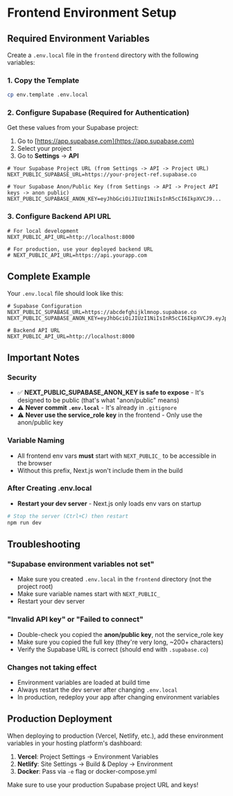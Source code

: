 # Frontend Environment Setup

## Required Environment Variables

Create a `.env.local` file in the `frontend` directory with the following variables:

### 1. Copy the Template

```bash
cp env.template .env.local
```

### 2. Configure Supabase (Required for Authentication)

Get these values from your Supabase project:
1. Go to [https://app.supabase.com](https://app.supabase.com)
2. Select your project
3. Go to **Settings** → **API**

```env
# Your Supabase Project URL (from Settings -> API -> Project URL)
NEXT_PUBLIC_SUPABASE_URL=https://your-project-ref.supabase.co

# Your Supabase Anon/Public Key (from Settings -> API -> Project API keys -> anon public)
NEXT_PUBLIC_SUPABASE_ANON_KEY=eyJhbGciOiJIUzI1NiIsInR5cCI6IkpXVCJ9...
```

### 3. Configure Backend API URL

```env
# For local development
NEXT_PUBLIC_API_URL=http://localhost:8000

# For production, use your deployed backend URL
# NEXT_PUBLIC_API_URL=https://api.yourapp.com
```

## Complete Example

Your `.env.local` file should look like this:

```env
# Supabase Configuration
NEXT_PUBLIC_SUPABASE_URL=https://abcdefghijklmnop.supabase.co
NEXT_PUBLIC_SUPABASE_ANON_KEY=eyJhbGciOiJIUzI1NiIsInR5cCI6IkpXVCJ9.eyJpc3MiOiJzdXBhYmFzZSIsInJlZiI6ImFiY2RlZmdoaWprbG1ub3AiLCJyb2xlIjoiYW5vbiIsImlhdCI6MTYxNjI4OTMyMCwiZXhwIjoxOTMxODY1MzIwfQ.kCW0kdKv_abcdefghijklmnopqrstuvwxyz123456789

# Backend API URL
NEXT_PUBLIC_API_URL=http://localhost:8000
```

## Important Notes

### Security
- ✅ **NEXT_PUBLIC_SUPABASE_ANON_KEY is safe to expose** - It's designed to be public (that's what "anon/public" means)
- ⚠️ **Never commit `.env.local`** - It's already in `.gitignore`
- ⚠️ **Never use the service_role key** in the frontend - Only use the anon/public key

### Variable Naming
- All frontend env vars **must** start with `NEXT_PUBLIC_` to be accessible in the browser
- Without this prefix, Next.js won't include them in the build

### After Creating .env.local
- **Restart your dev server** - Next.js only loads env vars on startup
```bash
# Stop the server (Ctrl+C) then restart
npm run dev
```

## Troubleshooting

### "Supabase environment variables not set"
- Make sure you created `.env.local` in the `frontend` directory (not the project root)
- Make sure variable names start with `NEXT_PUBLIC_`
- Restart your dev server

### "Invalid API key" or "Failed to connect"
- Double-check you copied the **anon/public key**, not the service_role key
- Make sure you copied the full key (they're very long, ~200+ characters)
- Verify the Supabase URL is correct (should end with `.supabase.co`)

### Changes not taking effect
- Environment variables are loaded at build time
- Always restart the dev server after changing `.env.local`
- In production, redeploy your app after changing environment variables

## Production Deployment

When deploying to production (Vercel, Netlify, etc.), add these environment variables in your hosting platform's dashboard:

1. **Vercel**: Project Settings → Environment Variables
2. **Netlify**: Site Settings → Build & Deploy → Environment
3. **Docker**: Pass via `-e` flag or docker-compose.yml

Make sure to use your production Supabase project URL and keys!

